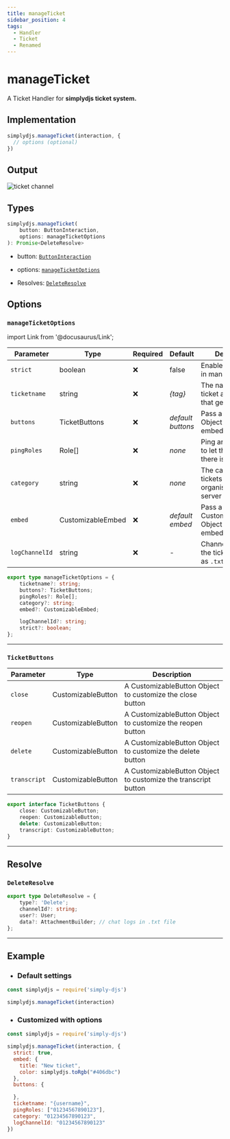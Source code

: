 ```yaml
---
title: manageTicket
sidebar_position: 4
tags:
  - Handler
  - Ticket
  - Renamed
---
```


# manageTicket

A Ticket Handler for **simplydjs ticket system.**

## Implementation

```js
simplydjs.manageTicket(interaction, { 
  // options (optional)
})
```

## Output

![ticket channel](https://i.postimg.cc/qq44LCS6/image.png)


## Types
```ts
simplydjs.manageTicket(
	button: ButtonInteraction,
	options: manageTicketOptions
): Promise<DeleteResolve>
```

- button: [`ButtonInteraction`](https://old.discordjs.dev/#/docs/discord.js/main/class/ButtonInteraction)
- options: [`manageTicketOptions`](#manageticketoptions)



- Resolves: [`DeleteResolve`](#deleteresolve)


## Options 

### `manageTicketOptions`

import Link from '@docusaurus/Link';

| Parameter | Type | Required | Default    | Description |
| --------- | ----- | -------- | -------- | ---------- |
| `strict` | <Link to="https://developer.mozilla.org/en-US/docs/Web/JavaScript/Reference/Global_Objects/Boolean">boolean</Link>       | ❌ | false | Enables strict mode in manageTicket |
| `ticketname` | <Link to="https://developer.mozilla.org/en-US/docs/Web/JavaScript/Reference/Global_Objects/String">string</Link> | ❌  | _{tag}_   | The name of the ticket and channel that gets created  |
| `buttons` | <Link to="#ticketbuttons">TicketButtons</Link> | ❌   | _default buttons_ | Pass a ticketButtons Object to customize embeds |
| `pingRoles`   | <Link to="https://old.discordjs.dev/#/docs/discord.js/main/class/Role">Role[]</Link> | ❌  | _none_ | Ping an admin role to let them know there is a ticket |
| `category` | <Link to="https://old.discordjs.dev/#/docs/discord.js/main/class/CategoryChannel?scrollTo=id">string</Link> | ❌  | _none_   | The category to add tickets on. This organises your server |
| `embed` | <Link to="../typedef/customizableembed.md">CustomizableEmbed</Link> | ❌   | _default embed_ | Pass a CustomizableEmbed Object to customize embeds |
| `logChannelId`       | <Link to="https://old.discordjs.dev/#/docs/discord.js/main/class/TextChannel?scrollTo=id">string</Link>  | ❌  | - | Channel Id to send the ticket chat logs as `.txt` file |

```ts
export type manageTicketOptions = {
	ticketname?: string;
	buttons?: TicketButtons;
	pingRoles?: Role[];
	category?: string;
	embed?: CustomizableEmbed;

	logChannelId?: string;
	strict?: boolean;
};
```

----------------------

### `TicketButtons`


| Parameter    | Type   | Description  |
| ------------ | ------ | ------------ |
| `close`        | <Link to="../typedef/customizablebutton.md">CustomizableButton</Link> |  A CustomizableButton Object to customize the close button   |
| `reopen`        | <Link to="../typedef/customizablebutton.md">CustomizableButton</Link> |  A CustomizableButton Object to customize the reopen button   |
| `delete`        | <Link to="../typedef/customizablebutton.md">CustomizableButton</Link> |  A CustomizableButton Object to customize the delete button   |
| `transcript`        | <Link to="../typedef/customizablebutton.md">CustomizableButton</Link> |  A CustomizableButton Object to customize the transcript button   |



```ts
export interface TicketButtons {
	close: CustomizableButton;
	reopen: CustomizableButton;
	delete: CustomizableButton;
	transcript: CustomizableButton;
}
```

---------------

## Resolve

### `DeleteResolve`

```ts
export type DeleteResolve = {
	type?: 'Delete';
	channelId?: string;
	user?: User;
	data?: AttachmentBuilder; // chat logs in .txt file
};
```

----------------


## Example

- ### Default settings

```js title="interactionCreate.js"
const simplydjs = require('simply-djs')

simplydjs.manageTicket(interaction)
```

- ### Customized with options

```js title="interactionCreate.js"
const simplydjs = require('simply-djs')

simplydjs.manageTicket(interaction, {
  strict: true,
  embed: {
    title: "New ticket",
    color: simplydjs.toRgb("#406dbc")
  },
  buttons: {

  },
  ticketname: "{username}",
  pingRoles: ["01234567890123"],
  category: "01234567890123",
  logChannelId: "01234567890123"
})
```